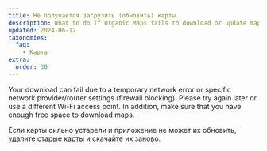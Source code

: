 ```yaml
---
title: Не получается загрузить (обновить) карты
description: What to do if Organic Maps fails to download or update maps from Internet?
updated: 2024-06-12
taxonomies:
  faq:
    - Карта
extra:
  order: 30
---
```


Your download can fail due to a temporary network error or specific network provider/router settings (firewall blocking). Please try again later or use a different Wi-Fi access point. In addition, make sure that you have enough free space to download maps.

Если карты сильно устарели и приложение не может их обновить, удалите старые карты и скачайте их заново.
